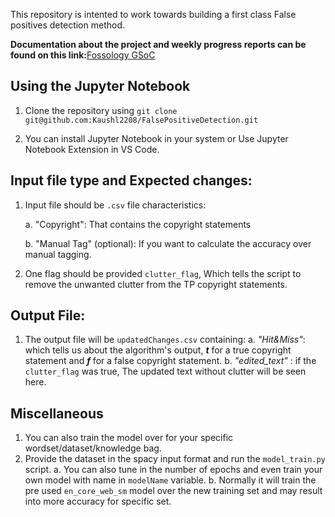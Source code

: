 This repository is intented to work towards building a first class False positives detection method.


**Documentation about the project and weekly progress reports can be found on this link:**[Fossology GSoC](https://fossology.github.io/gsoc/)


## Using the Jupyter Notebook

1. Clone the repository using `git clone git@github.com:Kaushl2208/FalsePositiveDetection.git`

2. You can install Jupyter Notebook in your system or Use Jupyter Notebook Extension in VS Code.

## Input file type and Expected changes:
1. Input file should be `.csv` file characteristics: 


    a. "Copyright": That contains the copyright statements

    
    b. "Manual Tag" (optional): If you want to calculate the accuracy over manual tagging.


2. One flag should be provided `clutter_flag`, Which tells the script to remove the unwanted clutter from the TP copyright statements.

## Output File:
1. The output file will be `updatedChanges.csv` containing:
    a. *"Hit&Miss"*:  which tells us about the algorithm's output, ***t*** for a true copyright statement and ***f*** for a false copyright statement.
    b. *"edited_text"* : if the `clutter_flag` was true, The updated text without clutter will be seen here.


## Miscellaneous
1. You can also train the model over for your specific wordset/dataset/knowledge bag.
2. Provide the dataset in the spacy input format and run the `model_train.py` script. 
    a. You can also tune in the number of epochs and even train your own model with name in `modelName` variable.
    b. Normally it will train the pre used `en_core_web_sm` model over the new training set and may result into more accuracy for specific set.
 





